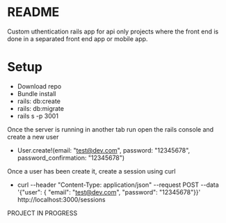 # README

Custom uthentication rails app for api only projects where the front end is done in a separated front end app or mobile app.


# Setup
  - Download repo
  - Bundle install
  - rails: db:create
  - rails: db:migrate
  - rails s -p 3001

  Once the server is running in another tab run open the rails console and create a new user
  - User.create!(email: "test@dev.com", password: "12345678", password_confirmation: "12345678")

  Once a user has been create it, create a session using curl
  - curl --header "Content-Type: application/json" --request POST --data '{"user": { "email": "test@dev.com", "password": "12345678"}}' http://localhost:3000/sessions


PROJECT IN PROGRESS
